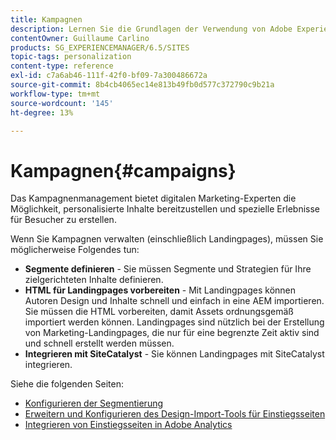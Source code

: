 ```yaml
---
title: Kampagnen
description: Lernen Sie die Grundlagen der Verwendung von Adobe Experience Manager-Kampagnen (AEM) kennen.
contentOwner: Guillaume Carlino
products: SG_EXPERIENCEMANAGER/6.5/SITES
topic-tags: personalization
content-type: reference
exl-id: c7a6ab46-111f-42f0-bf09-7a300486672a
source-git-commit: 8b4cb4065ec14e813b49fb0d577c372790c9b21a
workflow-type: tm+mt
source-wordcount: '145'
ht-degree: 13%

---
```


# Kampagnen{#campaigns}

Das Kampagnenmanagement bietet digitalen Marketing-Experten die Möglichkeit, personalisierte Inhalte bereitzustellen und spezielle Erlebnisse für Besucher zu erstellen.

Wenn Sie Kampagnen verwalten (einschließlich Landingpages), müssen Sie möglicherweise Folgendes tun:

* **Segmente definieren** - Sie müssen Segmente und Strategien für Ihre zielgerichteten Inhalte definieren.
* **HTML für Landingpages vorbereiten** - Mit Landingpages können Autoren Design und Inhalte schnell und einfach in eine AEM importieren. Sie müssen die HTML vorbereiten, damit Assets ordnungsgemäß importiert werden können. Landingpages sind nützlich bei der Erstellung von Marketing-Landingpages, die nur für eine begrenzte Zeit aktiv sind und schnell erstellt werden müssen.
* **Integrieren mit SiteCatalyst** - Sie können Landingpages mit SiteCatalyst integrieren.

Siehe die folgenden Seiten:

* [Konfigurieren der Segmentierung](/help/sites-administering/campaign-segmentation.md)
* [Erweitern und Konfigurieren des Design-Import-Tools für Einstiegsseiten](/help/sites-administering/extending-the-design-importer-for-landingpages.md)
* [Integrieren von Einstiegsseiten in Adobe Analytics](/help/sites-administering/integrating-landing-pages-with-adobe-analytics.md)

